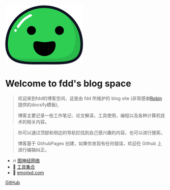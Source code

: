 ![logo](_media/icon.svg)

# Welcome to fdd's blog space

> 欢迎来到fdd的博客空间，这是由 fdd 所维护的 blog site (非常感谢[Robin](https://github.com/jianzhnie)提供的docsify模板),
>
> 博客主要记录一些工作笔记、论文解读，工具使用，编程以及各种计算机技术的相关内容。

> 你可以通过顶部和侧边的导航栏找到自己感兴趣的内容，也可以进行搜索。
>
> 博客基于 GithubPages 创建，如果你发现有任何错误，欢迎在 Github 上进行编辑纠正。

- 🔥 [图神经网络](GNN/)
- 🧰 [工具集合](tools/)
- 🤗 [emojixd.com](https://emojixd.com/)

[GitHub](https://github.com/whu-dft/fdd-blog)


